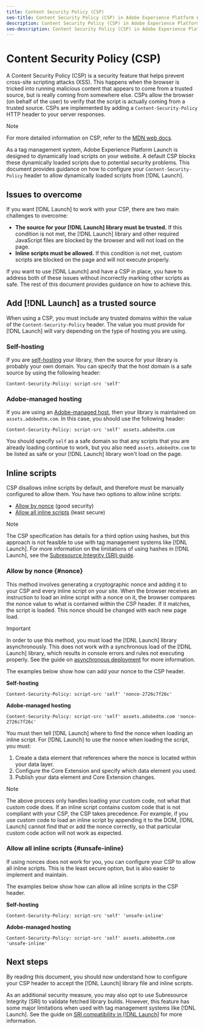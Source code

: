 ```yaml
---
title: Content Security Policy (CSP)
seo-title: Content Security Policy (CSP) in Adobe Experience Platform Launch
description: Content Security Policy (CSP) in Adobe Experience Platform Launch
seo-description: Content Security Policy (CSP) in Adobe Experience Platform Launch
---
```


# Content Security Policy (CSP)

A Content Security Policy (CSP) is a security feature that helps prevent cross-site scripting attacks (XSS). This happens when the browser is tricked into running malicious content that appears to come from a trusted source, but is really coming from somewhere else. CSPs allow the browser (on behalf of the user) to verify that the script is actually coming from a trusted source. CSPs are implemented by adding a `Content-Security-Policy` HTTP header to your server responses.

>[!NOTE]
>
> For more detailed information on CSP, refer to the [MDN web docs](https://developer.mozilla.org/en-US/docs/Web/HTTP/CSP).

As a tag management system, Adobe Experience Platform Launch is designed to dynamically load scripts on your website. A default CSP blocks these dynamically loaded scripts due to potential security problems. This document provides guidance on how to configure your `Content-Security-Policy` header to allow dynamically loaded scripts from [!DNL Launch].

## Issues to overcome

If you want [!DNL Launch] to work with your CSP, there are two main challenges to overcome:

- **The source for your [!DNL Launch] library must be trusted.** If this condition is not met, the [!DNL Launch] library and other required JavaScript files are blocked by the browser and will not load on the page.
- **Inline scripts must be allowed.** If this condition is not met, custom scripts are blocked on the page and will not execute properly.

If you want to use [!DNL Launch] and have a CSP in place, you have to address both of these issues without incorrectly marking other scripts as safe. The rest of this document provides guidance on how to achieve this.

## Add [!DNL Launch] as a trusted source

When using a CSP, you must include any trusted domains within the value of the `Content-Security-Policy` header. The value you must provide for [!DNL Launch] will vary depending on the type of hosting you are using.

### Self-hosting

If you are [self-hosting](../publishing/hosts/self-hosting-libraries.md) your library, then the source for your library is probably your own domain. You can specify that the host domain is a safe source by using the following header:

`Content-Security-Policy: script-src 'self'`

### Adobe-managed hosting

If you are using an [Adobe-managed host](../publishing/hosts/managed-by-adobe-host.md), then your library is maintained on `assets.adobedtm.com`. In this case, you should use the following header:

`Content-Security-Policy: script-src 'self' assets.adobedtm.com`

You should specify `self` as a safe domain so that any scripts that you are already loading continue to work, but you also need `assets.adobedtm.com` to be listed as safe or your [!DNL Launch] library won't load on the page.

## Inline scripts

CSP disallows inline scripts by default, and therefore must be manually configured to allow them. You have two options to allow inline scripts:

- [Allow by nonce](#nonce) (good security)
- [Allow all inline scripts](#unsafe-inline) (least secure)

>[!NOTE]
>
>The CSP specification has details for a third option using hashes, but this approach is not feasible to use with tag management systems like [!DNL Launch]. For more information on the limitations of using hashes in [!DNL Launch], see the [Subresource Integrity (SRI) guide](./sri.md).

### Allow by nonce {#nonce}

This method involves generating a cryptographic nonce and adding it to your CSP and every inline script on your site. When the browser receives an instruction to load an inline script with a nonce on it, the browser compares the nonce value to what is contained within the CSP header. If it matches, the script is loaded. This nonce should be changed with each new page load.

>[!IMPORTANT]
>
>In order to use this method, you must load the [!DNL Launch] library asynchronously. This does not work with a synchronous load of the [!DNL Launch] library, which results in console errors and rules not executing properly. See the guide on [asynchronous deployment](./asynchronous-deployment.md) for more information.

The examples below show how can add your nonce to the CSP header.

**Self-hosting**

`Content-Security-Policy: script-src 'self' 'nonce-2726c7f26c'`

**Adobe-managed hosting**

`Content-Security-Policy: script-src 'self' assets.adobedtm.com 'nonce-2726c7f26c'`

You must then tell [!DNL Launch] where to find the nonce when loading an inline script. For [!DNL Launch] to use the nonce when loading the script, you must:

1. Create a data element that references where the nonce is located within your data layer.
2. Configure the Core Extension and specify which data element you used.
3. Publish your data element and Core Extension changes.

>[!NOTE]
>
>The above process only handles loading your custom code, not what that custom code does. If an inline script contains custom code that is not compliant with your CSP, the CSP takes precedence. For example, if you use custom code to load an inline script by appending it to the DOM, [!DNL Launch] cannot find that or add the nonce correctly, so that particular custom code action will not work as expected.

### Allow all inline scripts {#unsafe-inline}

If using nonces does not work for you, you can configure your CSP to allow all inline scripts. This is the least secure option, but is also easier to implement and maintain.

The examples below show how can allow all inline scripts in the CSP header.

**Self-hosting**

`Content-Security-Policy: script-src 'self' 'unsafe-inline'`

**Adobe-managed hosting**

`Content-Security-Policy: script-src 'self' assets.adobedtm.com 'unsafe-inline'`

## Next steps

By reading this document, you should now understand how to configure your CSP header to accept the [!DNL Launch] library file and inline scripts.

As an additional security measure, you may also opt to use Subresource Integrity (SRI) to validate fetched library builds. However, this feature has some major limitations when used with tag management systems like [!DNL Launch]. See the guide on [SRI compatibility in [!DNL Launch]](./sri.md) for more information.